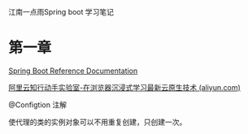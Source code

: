 江南一点雨Spring boot 学习笔记

# 第一章

[Spring Boot Reference Documentation](https://docs.spring.io/spring-boot/docs/2.6.4/reference/htmlsingle/)

[阿里云知行动手实验室-在浏览器沉浸式学习最新云原生技术 (aliyun.com)](https://start.aliyun.com/)

@Configtion 注解

使代理的类的实例对象可以不用重复创建，只创建一次。


